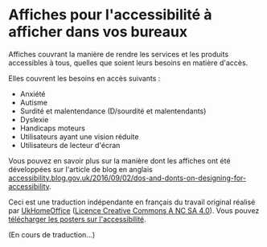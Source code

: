 # Affiches pour l'accessibilité à afficher dans vos bureaux

Affiches couvrant la manière de rendre les services et les produits accessibles à tous, quelles que soient leurs besoins en matière d'accès.

Elles couvrent les besoins en accès suivants :

- Anxiété
- Autisme
- Surdité et malentendance (D/sourdité et malentendants)
- Dyslexie
- Handicaps moteurs
- Utilisateurs ayant une vision réduite
- Utilisateurs de lecteur d'écran

Vous pouvez en savoir plus sur la manière dont les affiches ont été développées sur l'article de blog en anglais [accessibility.blog.gov.uk/2016/09/02/dos-and-donts-on-designing-for-accessibility](https://accessibility.blog.gov.uk/2016/09/02/dos-and-donts-on-designing-for-accessibility/).

Ceci est une traduction indépendante en français du travail original réalisé par [UkHomeOffice](https://github.com/UKHomeOffice/accessibility-posters) ([Licence Creative Commons A NC SA 4.0](https://creativecommons.org/licenses/by-nc-sa/4.0/)).
Vous pouvez [télécharger les posters sur l'accessibilité](https://github.com/loudoweb/accessibility-posters/posters).

(En cours de traduction...)
